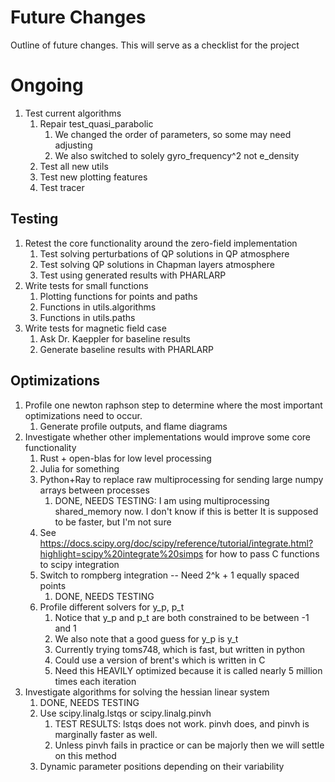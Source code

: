# Future Changes
Outline of future changes.
This will serve as a checklist for the project
# Ongoing
1. Test current algorithms
    1. Repair test_quasi_parabolic
        1. We changed the order of parameters, so some may need adjusting
        2. We also switched to solely gyro_frequency^2 not e_density
    2. Test all new utils
    3. Test new plotting features
    4. Test tracer
## Testing
1. Retest the core functionality around the zero-field implementation
    1. Test solving perturbations of 
       QP solutions in QP atmosphere
    2. Test solving QP solutions in Chapman layers atmosphere
    3. Test using generated results with PHARLARP
2. Write tests for small functions
    1. Plotting functions for points and paths
    2. Functions in utils.algorithms
    3. Functions in utils.paths
3. Write tests for magnetic field case
    1. Ask Dr. Kaeppler for baseline results
    2. Generate baseline results with PHARLARP
## Optimizations
1. Profile one newton raphson step 
to determine where the most important optimizations need to occur.
   1. Generate profile outputs, and flame diagrams
2. Investigate whether other implementations would improve some core functionality
    1. Rust + open-blas for low level processing
    2. Julia for something
    3. Python+Ray to replace raw multiprocessing for 
    sending large numpy arrays between processes
        1. DONE, NEEDS TESTING: I am using multiprocessing shared_memory now. I don't know if this is better
        It is supposed to be faster, but I'm not sure
    4. See https://docs.scipy.org/doc/scipy/reference/tutorial/integrate.html?highlight=scipy%20integrate%20simps
    for how to pass C functions to scipy integration
    5. Switch to rompberg integration -- Need 2^k + 1 equally spaced points
        1. DONE, NEEDS TESTING
    6. Profile different solvers for y_p, p_t
        1. Notice that y_p and p_t are both constrained to be between -1 and 1
        2. We also note that a good guess for y_p is y_t
        3. Currently trying toms748, which is fast, but written in python
        4. Could use a version of brent's which is written in C
        5. Need this HEAVILY optimized because it is called nearly 5 million times
        each iteration
3. Investigate algorithms for solving the hessian linear system
    1. DONE, NEEDS TESTING
    2. Use scipy.linalg.lstqs or scipy.linalg.pinvh
        1. TEST RESULTS: lstqs does not work. pinvh does, and 
        pinvh is marginally faster as well.
        2. Unless pinvh fails in practice or can be majorly
        then we will settle on this method
    3. Dynamic parameter positions depending on their variability